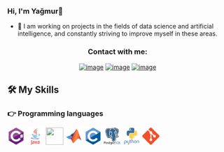 ### Hi, I'm Yağmur👋

- 🔭  I am working on projects in the fields of data science and artificial intelligence, and constantly striving to improve myself in these areas.

<h3 align="center">Contact with me:</h3>
<div align="center">

[![image](https://img.shields.io/badge/LinkedIn-0077B5?style=for-the-badge&logo=linkedin&logoColor=white)](https://www.linkedin.com/in/yağmur-mutlu/)
[![image](https://img.shields.io/badge/Instagram-E4405F?style=for-the-badge&logo=instagram&logoColor=white)](https://www.instagram.com/yagmrmutluu/)
[![image](https://img.shields.io/badge/Gmail-D14836?style=for-the-badge&logo=gmail&logoColor=white)](mailto:yagmrmutlu@gmail.com)
  
</div>


## 🛠️ My Skills

### 👉 Programming languages
<p hizalama="sol">
  <img src="https://raw.githubusercontent.com/devicons/devicon/master/icons/csharp/csharp-original.svg" width="40" height="40" />
  <img src="https://raw.githubusercontent.com/devicons/devicon/master/icons/java/java-original-wordmark.svg" width="40" height="40" />
  <img src="https://raw.githubusercontent.com/devicons/devicon/master/icons/r/r-original-wordmark.svg" width="40" height="40" />
  <img src="https://raw.githubusercontent.com/devicons/devicon/master/icons/matlab/matlab-original.svg" width="40" height="40" />
  <img src="https://raw.githubusercontent.com/devicons/devicon/master/icons/C/C-original.svg" width="40" height="40" />
  <img src="https://raw.githubusercontent.com/devicons/devicon/master/icons/postgresql/postgresql-original-wordmark.svg" width="40" height="40" />
  <img src="https://raw.githubusercontent.com/devicons/devicon/master/icons/python/python-original-wordmark.svg" width="40" height="40" />
  <img src="https://raw.githubusercontent.com/devicons/devicon/master/icons/git/git-original.svg" width="40" height="40" />
</p>

